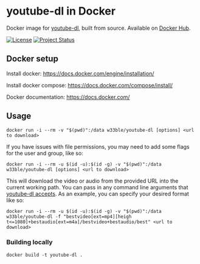 # youtube-dl in Docker

Docker image for [youtube-dl](https://ytdl-org.github.io/youtube-dl/), built from source. Available on [Docker Hub](https://hub.docker.com/r/w33ble/youtube-dl).

[![License](https://img.shields.io/badge/license-MIT-blue.svg)](https://raw.githubusercontent.com/w33ble/youtube-dl-web/master/LICENSE)
[![Project Status](https://img.shields.io/badge/status-stable-limgreen.svg)](https://nodejs.org/api/documentation.html#documentation_stability_index)

## Docker setup

Install docker: https://docs.docker.com/engine/installation/

Install docker compose: https://docs.docker.com/compose/install/

Docker documentation: https://docs.docker.com/

## Usage

```
docker run -i --rm -v "$(pwd)":/data w33ble/youtube-dl [options] <url to download>
```

If you have issues with file permissions, you may need to add some flags for the user and group, like so:

```
docker run -i --rm -u $(id -u):$(id -g) -v "$(pwd)":/data w33ble/youtube-dl [options] <url to download>
```

This will download the video or audio from the provided URL into the current working path. You can pass in any command line arguments that [youtube-dl accepts](https://github.com/ytdl-org/youtube-dl/blob/master/README.md#readme). As an example, you can specify your desired format like so:

```
docker run -i --rm -u $(id -u):$(id -g) -v "$(pwd)":/data w33ble/youtube-dl -f "bestvideo[ext=mp4][heigh  t<=1080]+bestaudio[ext=m4a]/bestvideo+bestaudio/best" <url to download>
```

### Building locally

```
docker build -t youtube-dl .
```

